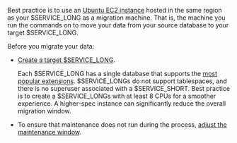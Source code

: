 
Best practice is to use an [Ubuntu EC2 instance][create-ec2-instance] hosted in the same region as your
$SERVICE_LONG as a migration machine. That is, the machine you run the commands on to move your
data from your source database to your target $SERVICE_LONG.

Before you migrate your data:

- [Create a target $SERVICE_LONG][created-a-database-service-in-timescale].

  Each $SERVICE_LONG has a single database that supports the
  [most popular extensions][all-available-extensions]. $SERVICE_LONGs do not support tablespaces,
  and there is no superuser associated with a $SERVICE_SHORT.
  Best practice is to create a $SERVICE_LONGs with at least 8 CPUs for a smoother experience. A higher-spec instance 
  can significantly reduce the overall migration window.

- To ensure that maintenance does not run during the process, [adjust the maintenance window][adjust-maintenance-window].

[created-a-database-service-in-timescale]: /getting-started/:currentVersion:/services/
[all-available-extensions]: /use-timescale/:currentVersion:/extensions
[create-ec2-instance]: https://docs.aws.amazon.com/AWSEC2/latest/UserGuide/EC2_GetStarted.html#ec2-launch-instance
[adjust-maintenance-window]: /use-timescale/:currentVersion:/upgrades/#adjusting-your-maintenance-window

